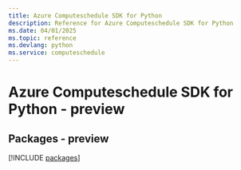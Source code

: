 ```yaml
---
title: Azure Computeschedule SDK for Python
description: Reference for Azure Computeschedule SDK for Python
ms.date: 04/01/2025
ms.topic: reference
ms.devlang: python
ms.service: computeschedule
---
```

# Azure Computeschedule SDK for Python - preview
## Packages - preview
[!INCLUDE [packages](computeschedule-index.md)]